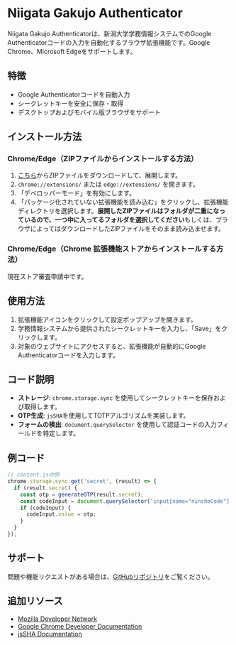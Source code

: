 # Niigata Gakujo Authenticator

Niigata Gakujo Authenticatorは、新潟大学学務情報システムでのGoogle Authenticatorコードの入力を自動化するブラウザ拡張機能です。Google Chrome、Microsoft Edgeをサポートします。

## 特徴

- Google Authenticatorコードを自動入力
- シークレットキーを安全に保存・取得
- デスクトップおよびモバイル版ブラウザをサポート

## インストール方法

### Chrome/Edge（ZIPファイルからインストールする方法）

1. [こちら](https://github.com/als141/gakujo-ex/archive/refs/heads/main.zip)からZIPファイルをダウンロードして、展開します。
2. `chrome://extensions/` または `edge://extensions/` を開きます。
3. 「デベロッパーモード」を有効にします。
4. 「パッケージ化されていない拡張機能を読み込む」をクリックし、拡張機能ディレクトリを選択します。**展開したZIPファイルはフォルダが二重になっているので、一つ中に入ってるフォルダを選択してください**もしくは、ブラウザによってはダウンロードしたZIPファイルをそのまま読み込ませます。

### Chrome/Edge（Chrome 拡張機能ストアからインストールする方法）

現在ストア審査申請中です。

## 使用方法

1. 拡張機能アイコンをクリックして設定ポップアップを開きます。
2. 学務情報システムから提供されたシークレットキーを入力し、「Save」をクリックします。
3. 対象のウェブサイトにアクセスすると、拡張機能が自動的にGoogle Authenticatorコードを入力します。

## コード説明

- **ストレージ**: `chrome.storage.sync` を使用してシークレットキーを保存および取得します。
- **OTP生成**: `jsSHA`を使用してTOTPアルゴリズムを実装します。
- **フォームの検出**: `document.querySelector` を使用して認証コードの入力フィールドを特定します。

## 例コード

```javascript
// content.jsの例
chrome.storage.sync.get('secret', (result) => {
  if (result.secret) {
    const otp = generateOTP(result.secret);
    const codeInput = document.querySelector('input[name="ninshoCode"]');
    if (codeInput) {
      codeInput.value = otp;
    }
  }
});
```

## サポート

問題や機能リクエストがある場合は、[GitHubリポジトリ](https://github.com/als141/gakujo-ex)をご覧ください。

## 追加リソース

- [Mozilla Developer Network](https://developer.mozilla.org/)
- [Google Chrome Developer Documentation](https://developer.chrome.com/docs/extensions/)
- [jsSHA Documentation](https://github.com/Caligatio/jsSHA)
